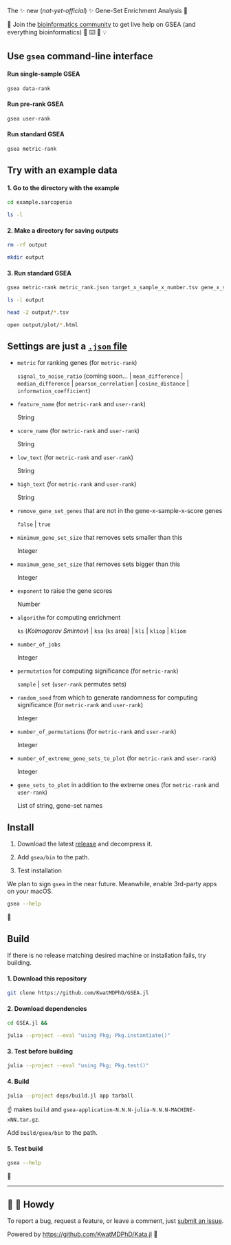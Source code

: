 The ✨ new (_not-yet-official_) ✨ Gene-Set Enrichment Analysis 🧬

💁 Join the [bioinformatics community](https://discord.gg/tKh7fguMrD) to get live help on GSEA (and everything bioinformatics) 🎪 ⌨️ 🔰 💡

## Use `gsea` command-line interface

#### Run single-sample GSEA

```bash
gsea data-rank
```

#### Run pre-rank GSEA

```bash
gsea user-rank
```

#### Run standard GSEA

```bash
gsea metric-rank
```

## Try with an example data

#### 1. Go to the directory with the example

```bash
cd example.sarcopenia

ls -l
```

#### 2. Make a directory for saving outputs

```bash
rm -rf output

mkdir output
```

#### 3. Run standard GSEA

```bash
gsea metric-rank metric_rank.json target_x_sample_x_number.tsv gene_x_sample_x_score.tsv set_genes.json output

ls -l output

head -2 output/*.tsv

open output/plot/*.html
```

## Settings are just a [`.json` file](setting)

- `metric` for ranking genes (for `metric-rank`)

  `signal_to_noise_ratio` (coming soon... | `mean_difference` | `median_difference` | `pearson_correlation` | `cosine_distance` | `information_coefficient`)

- `feature_name` (for `metric-rank` and `user-rank`)

  String

- `score_name` (for `metric-rank` and `user-rank`)

  String

- `low_text` (for `metric-rank` and `user-rank`)

  String

- `high_text` (for `metric-rank` and `user-rank`)

  String

- `remove_gene_set_genes` that are not in the gene-x-sample-x-score genes

  `false` | `true`

- `minimum_gene_set_size` that removes sets smaller than this

  Integer

- `maximum_gene_set_size` that removes sets bigger than this

  Integer

- `exponent` to raise the gene scores

  Number

- `algorithm` for computing enrichment

  `ks` (_Kolmogorov Smirnov_) | `ksa` (`ks` area) | `kli` | `kliop` | `kliom`

- `number_of_jobs`

  Integer

- `permutation` for computing significance (for `metric-rank`)

  `sample` | `set` (`user-rank` permutes sets)

- `random_seed` from which to generate randomness for computing significance (for `metric-rank` and `user-rank`)

  Integer

- `number_of_permutations` (for `metric-rank` and `user-rank`)

  Integer

- `number_of_extreme_gene_sets_to_plot` (for `metric-rank` and `user-rank`)

  Integer

- `gene_sets_to_plot` in addition to the extreme ones (for `metric-rank` and `user-rank`)

  List of string, gene-set names

## Install

1. Download the latest [release](https://github.com/KwatMDPhD/GSEA.jl/releases/latest) and decompress it.

2. Add `gsea/bin` to the path.

3. Test installation

We plan to sign `gsea` in the near future. Meanwhile, enable 3rd-party apps on your macOS.

```bash
gsea --help
```

🎉

## Build

If there is no release matching desired machine or installation fails, try building.

#### 1. Download this repository

```bash
git clone https://github.com/KwatMDPhD/GSEA.jl
```

#### 2. Download dependencies

```bash
cd GSEA.jl &&

julia --project --eval "using Pkg; Pkg.instantiate()"
```

#### 3. Test before building

```bash
julia --project --eval "using Pkg; Pkg.test()"
```

#### 4. Build

```bash
julia --project deps/build.jl app tarball
```

☝️ makes `build` and `gsea-application-N.N.N-julia-N.N.N-MACHINE-xNN.tar.gz`.

Add `build/gsea/bin` to the path.

#### 5. Test build

```bash
gsea --help
```

🎊

---

## 👋 🤠 Howdy

To report a bug, request a feature, or leave a comment, just [submit an issue](https://github.com/KwatMDPhD/GSEA.jl/issues/new/choose).

Powered by https://github.com/KwatMDPhD/Kata.jl 🌝
